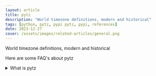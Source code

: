 ```yaml
---
layout: article
title: pytz
description: "World timezone definitions, modern and historical"
tags: [python, pytz, pypi pytz, pypi, references]
date: 2023-12-27
cover: /assets/images/related-articles/general.png
---
```


World timezone definitions, modern and historical

Here are some FAQ's about pytz
<details>
<summary>What is pytz</summary>
World timezone definitions, modern and historical
</details>
